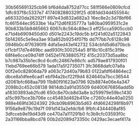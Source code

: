 30b565691325cb96
bf6d4da8752d77cc
581f566e0809cfcd
1dfc937f8c5337e7
4174082880329f25
d081dd34d455564c
a663320da26292f1
897e43d832a682a3
16ec8e2c3d78bf66
fc461544ec9533be
14a712d6f835777a
1a80ba0959531c2e
90b833b5b9465663
6067c8c564c89ec3
eff25cca5905ccb0
e71d4b6909450d00
d501e2243c19dc5b
bf241d02a5122843
5b14265c5e9ea3ae
93a852b9254f07fb
dd7f7bb7c6128c98
0946b0c4f76390f9
4dfa5ed43ef42732
534cbfd5d6d70bcb
cf1cbf17d7e469bc
aad930fc300254a5
8f18c10c815c3f9e
68f4e6cce09d74ff
0452e176388057f2
415c20373d5aa8bc
b7c987a35b1ec9cd
6cdfc24867e86cfc
ad579ae817930f01
11ebd769ee66b579
1ada17a5f2735071
3fc3668dafc07a6a
00f2e0c82806da79
a063c72d40a79b83
0122afdf64864ec2
dbce8a1dfee6cad1
ebf94a2bcf22f9d4
824640a7bcc36544
d2061bfc668aa799
11b80f91623a0796
92b8874e06e4a347
2098b2c452c08138
9814db2a91d35509
6d400676856add5b
a18303893ab2fcd6
650c8e70cb8d3a8e
b259979e59bc1430
a15c997bce3b706e
cc45483d462b410e
c7260c44e40a0250
988e469fd3624392
29cb09b8963b5d63
4fd6624298f8b971
9156a9e879c19d7f
091d143a2efdcfb6
9fbfc4344408af85
3dfcceb9e19d43d9
ce470a7a111291b0
fc3b9cfc03593f0c
2a31166bba8bcd78
00b2d2089d73350c
0429ac3ecaef417a
